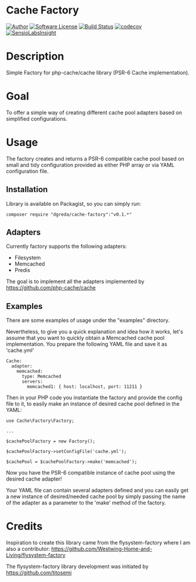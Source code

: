 # Cache Factory

[![Author](http://img.shields.io/badge/author-@dgreda-blue.svg?style=flat-square)](https://www.linkedin.com/in/damiangreda)
[![Software License](https://img.shields.io/badge/license-MIT-brightgreen.svg?style=flat-square)](LICENSE)
[![Build Status](https://travis-ci.org/dgreda/cache-factory.svg?branch=master)](https://travis-ci.org/dgreda/cache-factory)
[![codecov](https://codecov.io/gh/dgreda/cache-factory/branch/master/graph/badge.svg)](https://codecov.io/gh/dgreda/cache-factory)
[![SensioLabsInsight](https://insight.sensiolabs.com/projects/833af7a6-7eee-471b-a5a8-ee3861113d9f/mini.png)](https://insight.sensiolabs.com/projects/833af7a6-7eee-471b-a5a8-ee3861113d9f)

# Description

Simple Factory for php-cache/cache library (PSR-6 Cache implementation).

# Goal

To offer a simple way of creating different cache pool adapters based on simplified configurations.

# Usage

The factory creates and returns a PSR-6 compatible cache pool based on small and tidy configuration provided as either PHP array or via YAML configuration file.

## Installation

Library is available on Packagist, so you can simply run:

```
composer require "dgreda/cache-factory":"v0.1.*"
```

## Adapters

Currently factory supports the following adapters:

* Filesystem
* Memcached
* Predis

The goal is to implement all the adapters implemented by https://github.com/php-cache/cache

## Examples

There are some examples of usage under the "examples" directory.

Nevertheless, to give you a quick explanation and idea how it works, let's assume that you want to quickly obtain a Memcached cache pool implementation.
You prepare the following YAML file and save it as 'cache.yml'

```
Cache:
  adapter:
    memcached:
      type: Memcached
      servers:
        memcached1: { host: localhost, port: 11211 }
```

Then in your PHP code you instantiate the factory and provide the config file to it, to easily make an instance of desired cache pool defined in the YAML:

```
use Cache\Factory\Factory;

...

$cachePoolFactory = new Factory();

$cachePoolFactory->setConfigFile('cache.yml');

$cachePool = $cachePoolFactory->make('memcached');
```

Now you have the PSR-6 compatible instance of cache pool using the desired cache adapter!

Your YAML file can contain several adapters defined and you can easily get a new instance of desired/needed cache pool by simply passing the name of the adapter as a parameter to the 'make' method of the factory.

# Credits

Inspiration to create this library came from the flysystem-factory where I am also a contributor: https://github.com/Westwing-Home-and-Living/flysystem-factory

The flysystem-factory library development was initiated by https://github.com/titosemi
